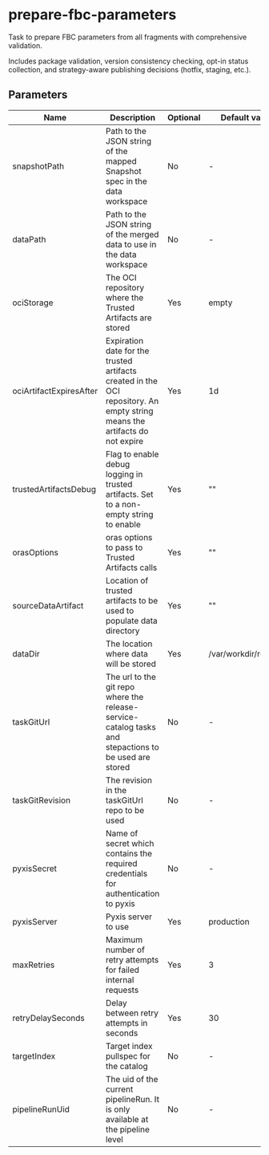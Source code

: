 # prepare-fbc-parameters

Task to prepare FBC parameters from all fragments with comprehensive validation.

Includes package validation, version consistency checking, opt-in status collection,
and strategy-aware publishing decisions (hotfix, staging, etc.).

## Parameters

| Name                    | Description                                                                                                                | Optional | Default value        |
|-------------------------|----------------------------------------------------------------------------------------------------------------------------|----------|----------------------|
| snapshotPath            | Path to the JSON string of the mapped Snapshot spec in the data workspace                                                  | No       | -                    |
| dataPath                | Path to the JSON string of the merged data to use in the data workspace                                                    | No       | -                    |
| ociStorage              | The OCI repository where the Trusted Artifacts are stored                                                                  | Yes      | empty                |
| ociArtifactExpiresAfter | Expiration date for the trusted artifacts created in the OCI repository. An empty string means the artifacts do not expire | Yes      | 1d                   |
| trustedArtifactsDebug   | Flag to enable debug logging in trusted artifacts. Set to a non-empty string to enable                                     | Yes      | ""                   |
| orasOptions             | oras options to pass to Trusted Artifacts calls                                                                            | Yes      | ""                   |
| sourceDataArtifact      | Location of trusted artifacts to be used to populate data directory                                                        | Yes      | ""                   |
| dataDir                 | The location where data will be stored                                                                                     | Yes      | /var/workdir/release |
| taskGitUrl              | The url to the git repo where the release-service-catalog tasks and stepactions to be used are stored                      | No       | -                    |
| taskGitRevision         | The revision in the taskGitUrl repo to be used                                                                             | No       | -                    |
| pyxisSecret             | Name of secret which contains the required credentials for authentication to pyxis                                         | No       | -                    |
| pyxisServer             | Pyxis server to use                                                                                                        | Yes      | production           |
| maxRetries              | Maximum number of retry attempts for failed internal requests                                                              | Yes      | 3                    |
| retryDelaySeconds       | Delay between retry attempts in seconds                                                                                    | Yes      | 30                   |
| targetIndex             | Target index pullspec for the catalog                                                                                      | No       | -                    |
| pipelineRunUid          | The uid of the current pipelineRun. It is only available at the pipeline level                                             | No       | -                    |
